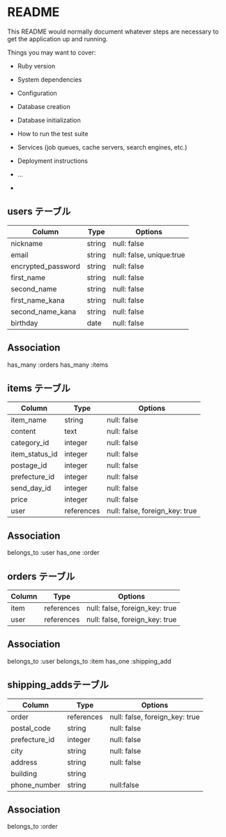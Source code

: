 # README

This README would normally document whatever steps are necessary to get the
application up and running.

Things you may want to cover:

* Ruby version

* System dependencies

* Configuration

* Database creation

* Database initialization

* How to run the test suite

* Services (job queues, cache servers, search engines, etc.)

* Deployment instructions

* ...
+



## users テーブル

| Column             | Type   | Options                 |
| ------------------ | ------ | ----------------------- |
| nickname           | string | null: false             |
| email              | string | null: false, unique:true|
| encrypted_password | string | null: false             |
| first_name         | string | null: false             |
| second_name        | string | null: false             |
| first_name_kana    | string | null: false             |
| second_name_kana   | string | null: false             |
| birthday           | date   | null: false             |
## Association
has_many :orders
has_many :items


## items テーブル

| Column          | Type       | Options     |
| --------------- | ---------- | ----------- |
| item_name       | string     | null: false |
| content         | text       | null: false |
| category_id     | integer    | null: false |
| item_status_id  | integer    | null: false |
| postage_id      | integer    | null: false |
| prefecture_id   | integer    | null: false |
| send_day_id     | integer    | null: false |
| price           | integer    | null: false |
| user            | references | null: false, foreign_key: true|
## Association
belongs_to :user
has_one :order



##  orders テーブル

| Column     | Type       | Options                       |
| ---------- | ---------- | -----------                   |
| item       | references | null: false, foreign_key: true|
| user       | references | null: false, foreign_key: true|
## Association
belongs_to :user
belongs_to :item
has_one :shipping_add



## shipping_addsテーブル
| Column          | Type       | Options     |
| --------------- | ---------- | ----------- |
| order           | references | null: false, foreign_key: true|
| postal_code     | string     | null: false |
| prefecture_id   | integer    | null: false |
| city            | string     | null: false |
| address         | string     | null: false |
| building        | string     |             |
| phone_number    | string     | null:false  |
## Association
belongs_to :order
